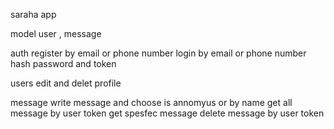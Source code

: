 saraha app

model user , message

auth 
register by email or phone number
login by email or phone number
 hash password and token 

users
edit and delet profile 

message 
write message and choose is annomyus or by name 
get all message by user token 
get spesfec message 
delete message by user token

